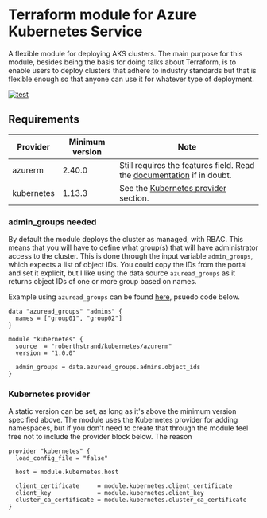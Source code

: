 # Terraform module for Azure Kubernetes Service
A flexible module for deploying AKS clusters. The main purpose for this module, besides being the basis for doing talks about Terraform, is to enable users to deploy clusters that adhere to industry standards but that is flexible enough so that anyone can use it for whatever type of deployment.

[![test](https://github.com/roberthstrand/terraform-azurerm-kubernetes/workflows/test/badge.svg?branch=main)](https://github.com/roberthstrand/terraform-azurerm-kubernetes/actions?query=workflow%3Atest)

## Requirements

| Provider | Minimum version | Note
| -------- | --------------- | ---- |
| azurerm | 2.40.0 | Still requires the features field. Read the [documentation](https://registry.terraform.io/providers/hashicorp/azurerm/latest/docs#example-usage) if in doubt. |
| kubernetes | 1.13.3 | See the [Kubernetes provider](#kubernetes-provider) section. |

### admin_groups needed
By default the module deploys the cluster as managed, with RBAC. This means that you will have to define what group(s) that will have administrator access to the cluster. This is done through the input variable `admin_groups`, which expects a list of object IDs. You could copy the IDs from the portal and set it explicit, but I like using the data source `azuread_groups` as it returns object IDs of one or more group based on names.

Example using `azuread_groups` can be found [here](https://github.com/roberthstrand/terraform-azurerm-kubernetes/examples/defaults), psuedo code below.

```hcl
data "azuread_groups" "admins" {
  names = ["group01", "group02"]
}

module "kubernetes" {
  source  = "roberthstrand/kubernetes/azurerm"
  version = "1.0.0"

  admin_groups = data.azuread_groups.admins.object_ids
}
```

### Kubernetes provider

A static version can be set, as long as it's above the minimum version specified above. The module uses the Kubernetes provider for adding namespaces, but if you don't need to create that through the module feel free not to include the provider block below. The reason

```hcl
provider "kubernetes" {
  load_config_file = "false"

  host = module.kubernetes.host

  client_certificate     = module.kubernetes.client_certificate
  client_key             = module.kubernetes.client_key
  cluster_ca_certificate = module.kubernetes.cluster_ca_certificate
}
```